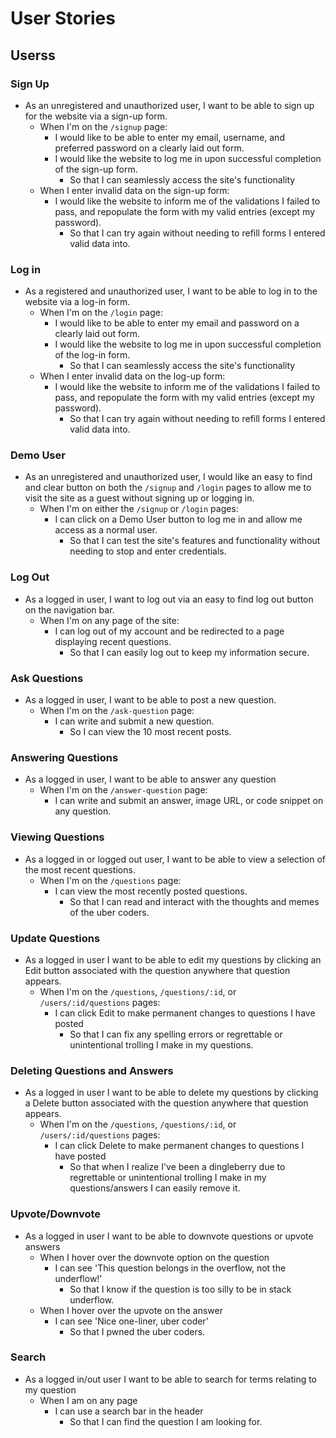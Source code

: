 # User Stories

## Userss

### Sign Up

* As an unregistered and unauthorized user, I want to be able to sign up for the website via a sign-up form.
  * When I'm on the `/signup` page:
    * I would like to be able to enter my email, username, and preferred password on a clearly laid out form.
    * I would like the website to log me in upon successful completion of the sign-up form.
      * So that I can seamlessly access the site's functionality
  * When I enter invalid data on the sign-up form:
    * I would like the website to inform me of the validations I failed to pass, and repopulate the form with my valid entries (except my password).
      * So that I can try again without needing to refill forms I entered valid data into.

### Log in

* As a registered and unauthorized user, I want to be able to log in to the website via a log-in form.
  * When I'm on the `/login` page:
    * I would like to be able to enter my email and password on a clearly laid out form.
    * I would like the website to log me in upon successful completion of the log-in form.
      * So that I can seamlessly access the site's functionality
  * When I enter invalid data on the log-up form:
    * I would like the website to inform me of the validations I failed to pass, and repopulate the form with my valid entries (except my password).
      * So that I can try again without needing to refill forms I entered valid data into.

### Demo User

* As an unregistered and unauthorized user, I would like an easy to find and clear button on both the `/signup` and `/login` pages to allow me to visit the site as a guest without signing up or logging in.
  * When I'm on either the `/signup` or `/login` pages:
    * I can click on a Demo User button to log me in and allow me access as a normal user.
      * So that I can test the site's features and functionality without needing to stop and enter credentials.

### Log Out

* As a logged in user, I want to log out via an easy to find log out button on the navigation bar.
  * When I'm on any page of the site:
    * I can log out of my account and be redirected to a page displaying recent questions.
      * So that I can easily log out to keep my information secure.

### Ask Questions

* As a logged in user, I want to be able to post a new question.
  * When I'm on the `/ask-question` page:
    * I can write and submit a new question.
      * So I can view the 10 most recent posts.

### Answering Questions

* As a logged in user, I want to be able to answer any question
  * When I'm on the `/answer-question` page:
    * I can write and submit an answer, image URL, or code snippet on any question.

### Viewing Questions

* As a logged in or logged out user, I want to be able to view a selection of the most recent questions.
  * When I'm on the `/questions` page:
    * I can view the most recently posted questions.
      * So that I can read and interact with the thoughts and memes of the uber coders.

### Update Questions

* As a logged in user I want to be able to edit my questions by clicking an Edit button associated with the question anywhere that question appears.
  * When I'm on the `/questions`, `/questions/:id`, or `/users/:id/questions` pages:
    * I can click Edit to make permanent changes to questions I have posted
      * So that I can fix any spelling errors or regrettable or unintentional trolling I make in my questions.

### Deleting Questions and Answers

* As a logged in user I want to be able to delete my questions by clicking a Delete button associated with the question anywhere that question appears.
  * When I'm on the `/questions`, `/questions/:id`, or `/users/:id/questions` pages:
    * I can click Delete to make permanent changes to questions I have posted
      * So that when I realize I've been a dingleberry due to regrettable or unintentional trolling I make in my questions/answers I can easily remove it.

### Upvote/Downvote

* As a logged in user I want to be able to downvote questions or upvote answers
  * When I hover over the downvote option on the question
    * I can see 'This question belongs in the overflow, not the underflow!'
      * So that I know if the question is too silly to be in stack underflow.
  * When I hover over the upvote on the answer
    * I can see 'Nice one-liner, uber coder'
      * So that I pwned the uber coders.

### Search

* As a logged in/out user I want to be able to search for terms relating to my question
  * When I am on any page
    * I can use a search bar in the header
      * So that I can find the question I am looking for.
